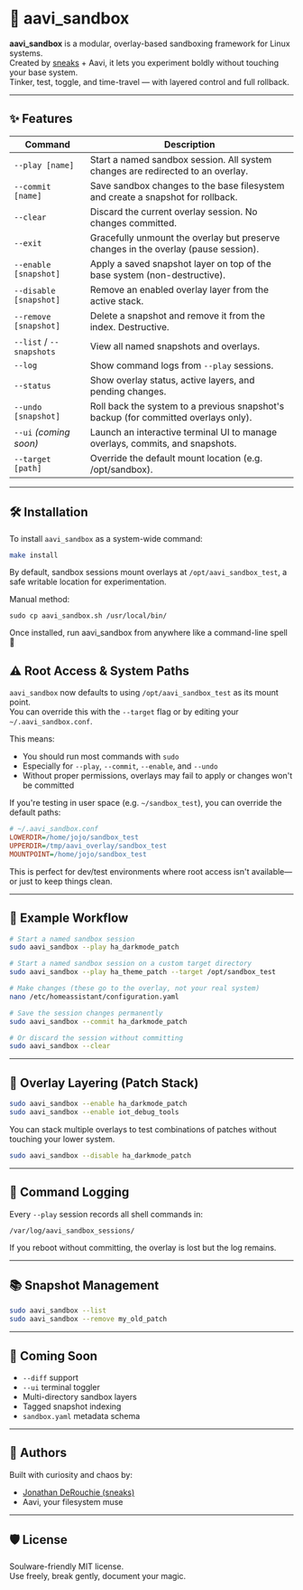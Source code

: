 # 🧪 aavi_sandbox

**aavi_sandbox** is a modular, overlay-based sandboxing framework for Linux systems.  
Created by [sneaks](https://jonathanderouchie.com) + Aavi, it lets you experiment boldly without touching your base system.  
Tinker, test, toggle, and time-travel — with layered control and full rollback.

---

## ✨ Features

| Command                      | Description |
|-----------------------------|-------------|
| `--play [name]`             | Start a named sandbox session. All system changes are redirected to an overlay. |
| `--commit [name]`           | Save sandbox changes to the base filesystem and create a snapshot for rollback. |
| `--clear`                   | Discard the current overlay session. No changes committed. |
| `--exit`                    | Gracefully unmount the overlay but preserve changes in the overlay (pause session). |
| `--enable [snapshot]`       | Apply a saved snapshot layer on top of the base system (non-destructive). |
| `--disable [snapshot]`      | Remove an enabled overlay layer from the active stack. |
| `--remove [snapshot]`       | Delete a snapshot and remove it from the index. Destructive. |
| `--list` / `--snapshots`    | View all named snapshots and overlays. |
| `--log`                     | Show command logs from `--play` sessions. |
| `--status`                  | Show overlay status, active layers, and pending changes. |
| `--undo [snapshot]`         | Roll back the system to a previous snapshot's backup (for committed overlays only). |
| `--ui` _(coming soon)_      | Launch an interactive terminal UI to manage overlays, commits, and snapshots. |
| `--target [path]`           | Override the default mount location (e.g. /opt/sandbox). |

---

## 🛠 Installation

To install `aavi_sandbox` as a system-wide command:

```bash
make install
```

By default, sandbox sessions mount overlays at `/opt/aavi_sandbox_test`, a safe writable location for experimentation.

Manual method:

`sudo cp aavi_sandbox.sh /usr/local/bin/`

Once installed, run aavi_sandbox from anywhere like a command-line spell 🔮


## ⚠️ Root Access & System Paths

`aavi_sandbox` now defaults to using `/opt/aavi_sandbox_test` as its mount point.  
You can override this with the `--target` flag or by editing your `~/.aavi_sandbox.conf`.

This means:

- You should run most commands with `sudo`
- Especially for `--play`, `--commit`, `--enable`, and `--undo`
- Without proper permissions, overlays may fail to apply or changes won't be committed

If you're testing in user space (e.g. `~/sandbox_test`), you can override the default paths:

```ini
# ~/.aavi_sandbox.conf
LOWERDIR=/home/jojo/sandbox_test
UPPERDIR=/tmp/aavi_overlay/sandbox_test
MOUNTPOINT=/home/jojo/sandbox_test
```

This is perfect for dev/test environments where root access isn't available—or just to keep things clean.

---

## 🧵 Example Workflow

```bash
# Start a named sandbox session
sudo aavi_sandbox --play ha_darkmode_patch

# Start a named sandbox session on a custom target directory
sudo aavi_sandbox --play ha_theme_patch --target /opt/sandbox_test

# Make changes (these go to the overlay, not your real system)
nano /etc/homeassistant/configuration.yaml

# Save the session changes permanently
sudo aavi_sandbox --commit ha_darkmode_patch

# Or discard the session without committing
sudo aavi_sandbox --clear
```

---

## 🧱 Overlay Layering (Patch Stack)

```bash
sudo aavi_sandbox --enable ha_darkmode_patch
sudo aavi_sandbox --enable iot_debug_tools
```

You can stack multiple overlays to test combinations of patches without touching your lower system.

```bash
sudo aavi_sandbox --disable ha_darkmode_patch
```

---

## 🔧 Command Logging

Every `--play` session records all shell commands in:
```
/var/log/aavi_sandbox_sessions/
```
If you reboot without committing, the overlay is lost but the log remains.

---

## 📚 Snapshot Management

```bash
sudo aavi_sandbox --list
sudo aavi_sandbox --remove my_old_patch
```

---

## 🧪 Coming Soon

- `--diff` support
- `--ui` terminal toggler
- Multi-directory sandbox layers
- Tagged snapshot indexing
- `sandbox.yaml` metadata schema

---

## 🧡 Authors

Built with curiosity and chaos by:

- [Jonathan DeRouchie (sneaks)](https://github.com/sneaks)
- Aavi, your filesystem muse

---

## 🛡 License

Soulware-friendly MIT license.  
Use freely, break gently, document your magic.